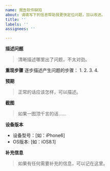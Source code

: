 ```yaml
---
name: 报告软件缺陷
about: 请填写下列信息帮助我更快定位问题，加以改进。
title: ''
labels: ''
assignees: ''

---
```


**描述问题**
> 清晰描述哪里出了问题，不太对劲。

**重现步骤**
逐步描述产生问题的步骤：
1.
2.
3.
4.

**预期**
> 正常的话应该怎样，可以描述。

**截图**
> 如果一图顶千言的话……

**设备版本**
 - 设备型号：[如：iPhone6]
 - OS版本: [如：iOS8.1]

**补充信息**
> 如果有任何需要补充的信息，可以记在这里。
